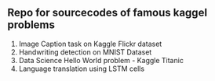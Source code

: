 ## Repo for sourcecodes of famous kaggel problems
1. Image Caption task on Kaggle Flickr dataset
2. Handwriting detection on MNIST Dataset
3. Data Science Hello World problem - Kaggle Titanic
4. Language translation using LSTM cells